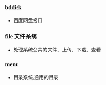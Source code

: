 <font face="Simsun" size=3>

### bddisk

- 百度网盘接口

### file 文件系统

- 处理系统公共的文件，上传，下载，查看

### menu 

- 目录系统,通用的目录


</font>